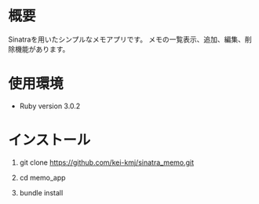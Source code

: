# 概要
Sinatraを用いたシンプルなメモアプリです。
メモの一覧表示、追加、編集、削除機能があります。

# 使用環境
- Ruby version 3.0.2

# インストール
   
 1. git clone https://github.com/kei-kmj/sinatra_memo.git
   
 2. cd memo_app
 
 3. bundle install
